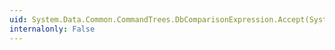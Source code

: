 ```yaml
---
uid: System.Data.Common.CommandTrees.DbComparisonExpression.Accept(System.Data.Common.CommandTrees.DbExpressionVisitor)
internalonly: False
---
```

